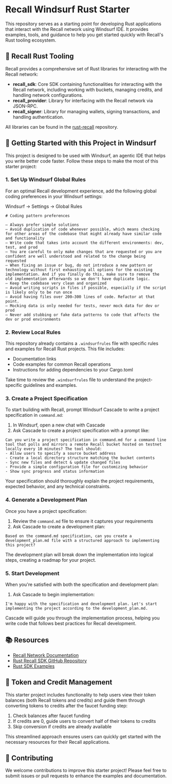 # Recall Windsurf Rust Starter

This repository serves as a starting point for developing Rust applications that interact with the Recall network using Windsurf IDE. It provides examples, tools, and guidance to help you get started quickly with Recall's Rust tooling ecosystem.

## 🔧 Recall Rust Tooling

Recall provides a comprehensive set of Rust libraries for interacting with the Recall network:

- **recall_sdk**: Core SDK containing functionalities for interacting with the Recall network, including working with buckets, managing credits, and handling network configurations.
- **recall_provider**: Library for interfacing with the Recall network via JSON-RPC.
- **recall_signer**: Library for managing wallets, signing transactions, and handling authentication.

All libraries can be found in the [rust-recall](https://github.com/recallnet/rust-recall) repository.

## 🚀 Getting Started with this Project in Windsurf

This project is designed to be used with Windsurf, an agentic IDE that helps you write better code faster. Follow these steps to make the most of this starter project:

### 1. Set Up Windsurf Global Rules

For an optimal Recall development experience, add the following global coding preferences in your Windsurf settings:

Windsurf -> Settings -> Global Rules

```
# Coding pattern preferences

– Always prefer simple solutions
– Avoid duplication of code whenever possible, which means checking for other areas of the codebase that might already have similar code and functionality
– Write code that takes into account the different environments: dev, test, and prod
– You are careful to only make changes that are requested or you are confident are well understood and related to the change being requested
– When fixing an issue or bug, do not introduce a new pattern or technology without first exhausting all options for the existing implementation. And if you finally do this, make sure to remove the old implementation afterwards so we don't have duplicate logic.
– Keep the codebase very clean and organized
– Avoid writing scripts in files if possible, especially if the script is likely only to be run once
– Avoid having files over 200–300 lines of code. Refactor at that point.
– Mocking data is only needed for tests, never mock data for dev or prod
– Never add stubbing or fake data patterns to code that affects the dev or prod environments
```

### 2. Review Local Rules

This repository already contains a `.windsurfrules` file with specific rules and examples for Recall Rust projects. This file includes:
- Documentation links
- Code examples for common Recall operations
- Instructions for adding dependencies to your Cargo.toml

Take time to review the `.windsurfrules` file to understand the project-specific guidelines and examples.

### 3. Create a Project Specification

To start building with Recall, prompt Windsurf Cascade to write a project specification in `command.md`:

1. In Windsurf, open a new chat with Cascade
2. Ask Cascade to create a project specification with a prompt like:

```
Can you write a project specification in command.md for a command line tool that polls and mirrors a remote Recall bucket hosted on testnet locally every 10 minutes? The tool should:
- Allow users to specify a source bucket address
- Create a local directory structure matching the bucket contents
- Sync new files and detect & update changed files
- Provide a simple configuration file for customizing behavior
- Show sync progress and status information
```

Your specification should thoroughly explain the project requirements, expected behavior, and any technical constraints.

### 4. Generate a Development Plan

Once you have a project specification:

1. Review the `command.md` file to ensure it captures your requirements
2. Ask Cascade to create a development plan:

```
Based on the command.md specification, can you create a development_plan.md file with a structured approach to implementing this project?
```

The development plan will break down the implementation into logical steps, creating a roadmap for your project.

### 5. Start Development

When you're satisfied with both the specification and development plan:

1. Ask Cascade to begin implementation:

```
I'm happy with the specification and development plan. Let's start implementing the project according to the development_plan.md.
```

Cascade will guide you through the implementation process, helping you write code that follows best practices for Recall development.

## 📚 Resources

- [Recall Network Documentation](https://docs.recall.network)
- [Rust Recall SDK GitHub Repository](https://github.com/recallnet/rust-recall)
- [Rust SDK Examples](https://github.com/recallnet/rust-recall/tree/main/sdk/examples)

## 🔄 Token and Credit Management

This starter project includes functionality to help users view their token balances (both Recall tokens and credits) and guide them through converting tokens to credits after the faucet funding step:

1. Check balances after faucet funding
2. If credits are 0, guide users to convert half of their tokens to credits
3. Skip conversion if credits are already available

This streamlined approach ensures users can quickly get started with the necessary resources for their Recall applications.

## 🤝 Contributing

We welcome contributions to improve this starter project! Please feel free to submit issues or pull requests to enhance the examples and documentation.
